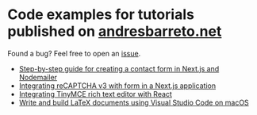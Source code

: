# Code examples for tutorials published on [andresbarreto.net](https://andresbarreto.net/)

Found a bug? Feel free to open an [issue](https://github.com/andresebr/blog-tutorials/issues).

- [Step-by-step guide for creating a contact form in Next.js and Nodemailer](https://www.andresbarreto.net/blog/nextjs-contact-form)
- [Integrating reCAPTCHA v3 with form in a Next.js application](https://www.andresbarreto.net/blog/nextjs-form-with-captcha)
- [Integrating TinyMCE rich text editor with React](https://www.andresbarreto.net/blog/react-tinymce-text-editor)
- [Write and build LaTeX documents using Visual Studio Code on macOS](https://www.andresbarreto.net/blog/latex-documents-with-vscode)
